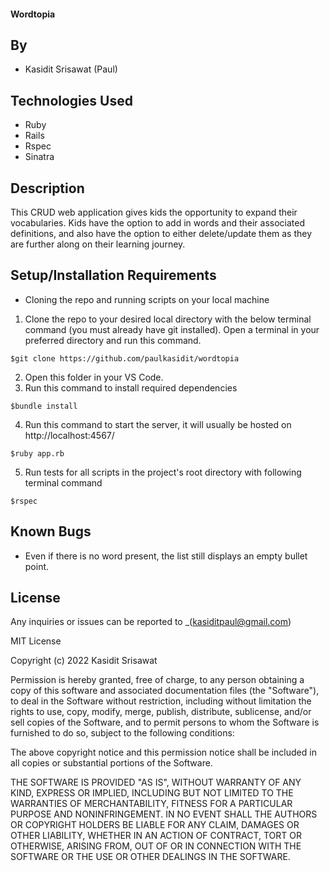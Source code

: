 #### Wordtopia
## By

* Kasidit Srisawat (Paul)

## Technologies Used

* Ruby 
* Rails 
* Rspec
* Sinatra 

## Description

This CRUD web application gives kids the opportunity to expand their vocabularies. Kids have the option to add in words and their associated definitions, and also have the option to either delete/update them as they are further along on their learning journey. 

## Setup/Installation Requirements

- Cloning the repo and running scripts on your local machine

1. Clone the repo to your desired local directory with the below terminal command (you must already have git installed). Open a terminal in your preferred directory and run this command. 
```
$git clone https://github.com/paulkasidit/wordtopia

``` 
2. Open this folder in your VS Code. 
3. Run this command to install required dependencies
``` 
$bundle install
```
4. Run this command to start the server, it will usually be hosted on http://localhost:4567/
``` 
$ruby app.rb
```
5. Run tests for all scripts in the project's root directory with following terminal command
``` 
$rspec 
``` 

## Known Bugs

* Even if there is no word present, the list still displays an empty bullet point. 

## License

Any inquiries or issues can be reported to _(kasiditpaul@gmail.com)

MIT License

Copyright (c) 2022 Kasidit Srisawat

Permission is hereby granted, free of charge, to any person obtaining a copy
of this software and associated documentation files (the "Software"), to deal
in the Software without restriction, including without limitation the rights
to use, copy, modify, merge, publish, distribute, sublicense, and/or sell
copies of the Software, and to permit persons to whom the Software is
furnished to do so, subject to the following conditions:

The above copyright notice and this permission notice shall be included in all
copies or substantial portions of the Software.

THE SOFTWARE IS PROVIDED "AS IS", WITHOUT WARRANTY OF ANY KIND, EXPRESS OR
IMPLIED, INCLUDING BUT NOT LIMITED TO THE WARRANTIES OF MERCHANTABILITY,
FITNESS FOR A PARTICULAR PURPOSE AND NONINFRINGEMENT. IN NO EVENT SHALL THE
AUTHORS OR COPYRIGHT HOLDERS BE LIABLE FOR ANY CLAIM, DAMAGES OR OTHER
LIABILITY, WHETHER IN AN ACTION OF CONTRACT, TORT OR OTHERWISE, ARISING FROM,
OUT OF OR IN CONNECTION WITH THE SOFTWARE OR THE USE OR OTHER DEALINGS IN THE
SOFTWARE.